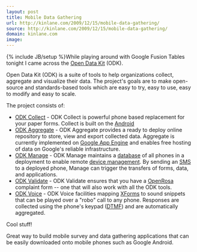 ```yaml
---
layout: post
title: Mobile Data Gathering
url: http://kinlane.com/2009/12/15/mobile-data-gathering/
source: http://kinlane.com/2009/12/15/mobile-data-gathering/
domain: kinlane.com
image: 
---
```

{% include JB/setup %}While playing around with Google Fusion Tables tonight I came across the <a href="http://code.google.com/p/open-data-kit/">Open Data Kit</a> (ODK).<p></p>
Open Data Kit (ODK) is a suite of tools to help organizations collect, aggregate and visualize their data. The project's goals are to make open-source and standards-based tools which are easy to try, easy to use, easy to modify and easy to scale.<p></p>
The project consists of:
<ul class="mainlist">
	<li><a href="http://code.google.com/p/open-data-kit/wiki/ODKCollect">ODK Collect</a> - ODK Collect is powerful phone based replacement for your paper forms. Collect is built on the <a rel="nofollow" href="http://www.android.com/">Android</a></li>
	<li><a href="http://code.google.com/p/open-data-kit/wiki/ODKAggregate">ODK Aggregate</a> - ODK Aggregate provides a ready to deploy online repository to store, view and export collected data. Aggregate is currently implemented on <a rel="nofollow" href="http://code.google.com/appengine/docs/whatisgoogleappengine.html">Google App Engine</a> and enables free hosting of data on Google's reliable infrastructure.</li>
	<li><a href="http://code.google.com/p/open-data-kit/wiki/ODKManage">ODK Manage</a> - ODK Manage maintains a <a class="zem_slink" title="Database" rel="wikipedia" href="http://en.wikipedia.org/wiki/Database">database</a> of all phones in a deployment to enable remote <a class="zem_slink" title="Device Management" rel="wikipedia" href="http://en.wikipedia.org/wiki/Device_Management">device management</a>. By sending an <a class="zem_slink" title="SMS" rel="wikipedia" href="http://en.wikipedia.org/wiki/SMS">SMS</a> to a deployed phone, Manage can trigger the transfers of forms, data, and applications.</li>
	<li><a href="http://code.google.com/p/open-data-kit/wiki/ODKValidate">ODK Validate</a> - ODK Validate ensures that you have a <a rel="nofollow" href="http://code.javarosa.org/">OpenRosa</a> complaint form -- one that will also work with all the ODK tools.</li>
	<li><a href="http://code.google.com/p/open-data-kit/wiki/ODKVoice">ODK Voice</a> - ODK Voice facilities mapping <a class="zem_slink" title="XForms" rel="wikipedia" href="http://en.wikipedia.org/wiki/XForms">XForms</a> to sound snippets that can be played over a "robo" call to any phone. Responses are collected using the phone's keypad (<a class="zem_slink" title="Dual-tone multi-frequency" rel="wikipedia" href="http://en.wikipedia.org/wiki/Dual-tone_multi-frequency">DTMF</a>) and are automatically aggregated.</li>
</ul>
Cool stuff!<p></p>
Great way to build mobile survey and data gathering applications that can be easily downloaded onto mobile phones such as Google Android.
